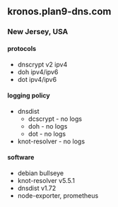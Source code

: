 ## kronos.plan9-dns.com
### New Jersey, USA

#### protocols
- dnscrypt v2 ipv4
- doh ipv4/ipv6
- dot ipv4/ipv6

#### logging policy
- dnsdist
  - dcscrypt - no logs
  - doh - no logs
  - dot - no logs
- knot-resolver - no logs

#### software
- debian bullseye
- knot-resolver v5.5.1
- dnsdist v1.72
- node-exporter, prometheus
